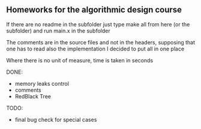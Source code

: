 ## Homeworks for the algorithmic design course 

 If there are no readme in the subfolder just type make all from here (or the subfolder) and run main.x in the subfolder

The comments are in the source files and not in the headers, supposing that one has to read also the implementation I decided to put all in one place

Where there is no unit of measure, time is taken in seconds

DONE:

- memory leaks control
- comments
- RedBlack Tree

TODO:

- final bug check for special cases